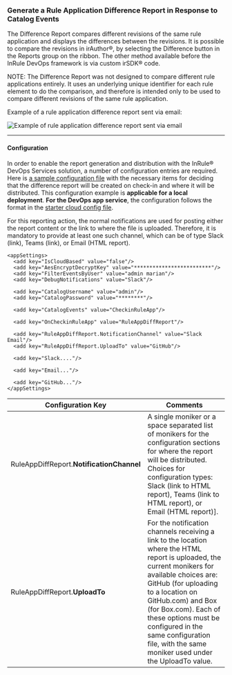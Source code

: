 ### Generate a Rule Application Difference Report in Response to Catalog Events

The Difference Report compares different revisions of the same rule application and displays the differences between the revisions. It is possible to compare the revisions in irAuthor®, by selecting the Difference button in the Reports group on the ribbon.  The other method available before the InRule DevOps framework is via custom irSDK® code.

NOTE: The Difference Report was not designed to compare different rule applications entirely. It uses an underlying unique identifier for each rule element to do the comparison, and therefore is intended only to be used to compare different revisions of the same rule application.

Example of a rule application difference report sent via email:

![Example of rule application difference report sent via email](../images/Sample2-RuleAppDiffReportEmail.PNG)

---
#### Configuration

In order to enable the report generation and distribution with the InRule® DevOps Services solution, a number of configuration entries are required.  Here is [a sample configuration file](../config/InRuleDevOps_RuleAppDiffReport.config) with the necessary items for deciding that the difference report will be created on check-in and where it will be distributed.  This configuration example is **applicable for a local deployment**.  **For the DevOps app service**, the configuration follows the format in the [starter cloud config file](../config/InRule.DevOps.Runtime.Service.config.json).

For this reporting action, the normal notifications are used for posting either the report content or the link to where the file is uploaded.  Therefore, it is mandatory to provide at least one such channel, which can be of type Slack (link), Teams (link), or Email (HTML report). 


```
<appSettings>
  <add key="IsCloudBased" value="false"/>
  <add key="AesEncryptDecryptKey" value="*************************"/>
  <add key="FilterEventsByUser" value="admin marian"/>
  <add key="DebugNotifications" value="Slack"/>
  
  <add key="CatalogUsername" value="admin"/>
  <add key="CatalogPassword" value="********"/>
  
  <add key="CatalogEvents" value="CheckinRuleApp"/>

  <add key="OnCheckinRuleApp" value="RuleAppDiffReport"/>
  
  <add key="RuleAppDiffReport.NotificationChannel" value="Slack Email"/>
  <add key="RuleAppDiffReport.UploadTo" value="GitHub"/>
  
  <add key="Slack...."/>
  
  <add key="Email..."/>
  
  <add key="GitHub..."/>
</appSettings>
```

|Configuration Key | Comments
--- | ---
|RuleAppDiffReport.**NotificationChannel**| A single moniker or a space separated list of monikers for the configuration sections for where the report will be distributed.  Choices for configuration types: Slack (link to HTML report), Teams (link to HTML report), or Email (HTML report)].
|RuleAppDiffReport.**UploadTo**| For the notification channels receiving a link to the location where the HTML report is uploaded, the current monikers for available choices are: GitHub (for uploading to a location on GitHub.com) and Box (for Box.com).  Each of these options must be configured in the same configuration file, with the same moniker used under the UploadTo value.

